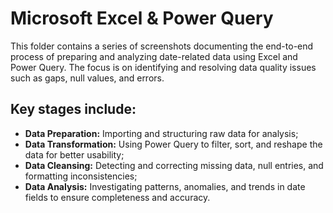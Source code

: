 # Microsoft Excel & Power Query

This folder contains a series of screenshots documenting the end-to-end process of preparing and analyzing date-related data using Excel and Power Query. The focus is on identifying and resolving data quality issues such as gaps, null values, and errors. 

## Key stages include:

- **Data Preparation:** Importing and structuring raw data for analysis;
- **Data Transformation:** Using Power Query to filter, sort, and reshape the data for better usability;
- **Data Cleansing:** Detecting and correcting missing data, null entries, and formatting inconsistencies;
- **Data Analysis:** Investigating patterns, anomalies, and trends in date fields to ensure completeness and accuracy.
